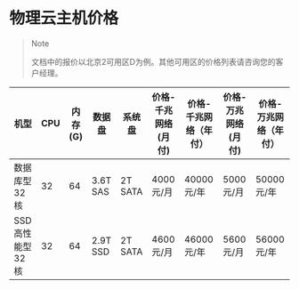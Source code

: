 # 物理云主机价格



> Note
> 
> 文档中的报价以北京2可用区D为例。其他可用区的价格列表请咨询您的客户经理。


| 机型         | CPU | 内存(G) | 数据盘      | 系统盘     | 价格-千兆网络(月付) | 价格-千兆网络（年付） | 价格-万兆网络(月付) | 价格-万兆网络（年付） |
| ---------- | --- | ----- | -------- | ------- | ----------- | ----------- | ----------- | ----------- |
| 数据库型32核    | 32  | 64    | 3.6T SAS | 2T SATA | 4000元/月     | 40000元/年    | 5000元/月     | 50000元/年    |
| SSD高性能型32核 | 32  | 64    | 2.9T SSD | 2T SATA | 4600元/月     | 46000元/年    | 5600元/月     | 56000元/年    |
